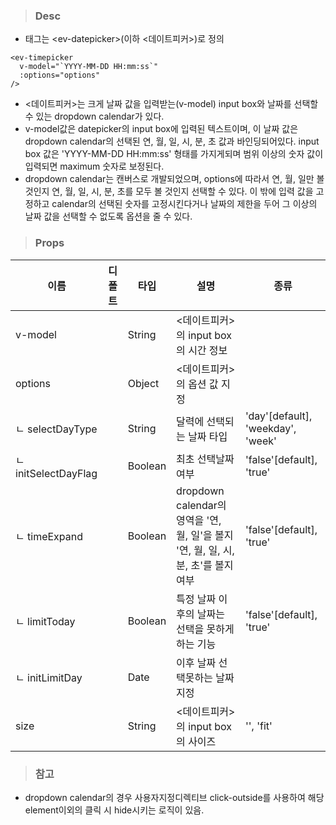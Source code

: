 
>### Desc
 - 태그는 &lt;ev-datepicker&gt;(이하 <데이트피커>)로 정의

```
<ev-timepicker
  v-model="`YYYY-MM-DD HH:mm:ss`"
  :options="options"
/>
```

 - <데이트피커>는 크게 날짜 값을 입력받는(v-model) input box와 날짜를 선택할 수 있는 dropdown calendar가 있다.
 - v-model값은 datepicker의 input box에 입력된 텍스트이며, 이 날짜 값은 dropdown calendar의 선택된 연, 월, 일, 시, 분, 초 값과 바인딩되어있다.
   input box 값은 'YYYY-MM-DD HH:mm:ss' 형태를 가지게되며 범위 이상의 숫자 값이 입력되면 maximum 숫자로 보정된다.
 - dropdown calendar는 캔버스로 개발되었으며, options에 따라서 연, 월, 일만 볼 것인지 연, 월, 일, 시, 분, 초를 모두 볼 것인지 선택할 수 있다.
   이 밖에 입력 값을 고정하고 calendar의 선택된 숫자를 고정시킨다거나 날짜의 제한을 두어 그 이상의 날짜 값을 선택할 수 없도록 옵션을 줄 수 있다.

>### Props
  |    이름     |   디폴트   |  타입   |          설명            |                    종류                           |
  |------------ |-----------|---------|-------------------------|---------------------------------------------------|
  | v-model     |           | String  | <데이트피커>의 input box의 시간 정보 |  |
  | options     |           | Object  | <데이트피커>의 옵션 값 지정 |  |
  | ㄴ selectDayType        | | String | 달력에 선택되는 날짜 타입 | 'day'[default], 'weekday', 'week' |
  | ㄴ initSelectDayFlag    | | Boolean | 최초 선택날짜 여부 | 'false'[default], 'true' |
  | ㄴ timeExpand           | | Boolean | dropdown calendar의 영역을 '연, 월, 일'을 볼지 '연, 월, 일, 시, 분, 초'를 볼지 여부 | 'false'[default], 'true' |
  | ㄴ limitToday           | | Boolean | 특정 날짜 이후의 날짜는 선택을 못하게 하는 기능 | 'false'[default], 'true' |
  | ㄴ initLimitDay         | | Date | 이후 날짜 선택못하는 날짜 지정 |  |
  | size        |           | String | <데이트피커>의 input box의 사이즈 | '', 'fit' |


>### 참고
 - dropdown calendar의 경우 사용자지정디렉티브 click-outside를 사용하여 해당 element이외의 클릭 시 hide시키는 로직이 있음.
